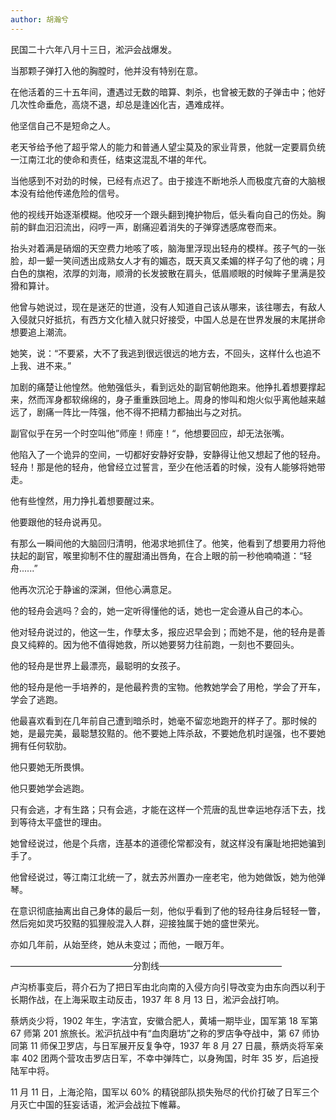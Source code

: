 ```yaml
---
author: 胡瀚兮
---
```


民国二十六年八月十三日，淞沪会战爆发。

当那颗子弹打入他的胸膛时，他并没有特别在意。

在他活着的三十五年间，遭遇过无数的暗算、刺杀，也曾被无数的子弹击中；他好几次性命垂危，高烧不退，却总是逢凶化吉，遇难成祥。

他坚信自己不是短命之人。

老天爷给予他了超乎常人的能力和普通人望尘莫及的家业背景，他就一定要肩负统一江南江北的使命和责任，结束这混乱不堪的年代。

当他感到不对劲的时候，已经有点迟了。由于接连不断地杀人而极度亢奋的大脑根本没有给他传递危险的信号。

他的视线开始逐渐模糊。他咬牙一个跟头翻到掩护物后，低头看向自己的伤处。胸前的鲜血汩汩流出，闷哼一声，剧痛迎着消失的子弹穿透感席卷而来。

抬头对着满是硝烟的天空费力地咳了咳，脑海里浮现出轻舟的模样。孩子气的一张脸，却一颦一笑间透出成熟女人才有的媚态，既天真又柔媚的样子勾了他的魂；月白色的旗袍，浓厚的刘海，顺滑的长发披散在肩头，低眉顺眼的时候眸子里满是狡猾和算计。

他曾与她说过，现在是迷茫的世道，没有人知道自己该从哪来，该往哪去，有敌人入侵就只好抵抗，有西方文化植入就只好接受，中国人总是在世界发展的末尾拼命想要追上潮流。

她笑，说：“不要紧，大不了我逃到很远很远的地方去，不回头，这样什么也追不上我、进不来。”

加剧的痛楚让他惶然。他勉强低头，看到远处的副官朝他跑来。他挣扎着想要撑起来，然而浑身都软绵绵的，身子重重跌回地上。周身的惨叫和炮火似乎离他越来越远了，剧痛一阵比一阵强，他不得不把精力都抽出与之对抗。

副官似乎在另一个时空叫他”师座！师座！“，他想要回应，却无法张嘴。

他陷入了一个诡异的空间，一切都好安静好安静，安静得让他又想起了他的轻舟。轻舟！那是他的轻舟，他曾经立过誓言，至少在他活着的时候，没有人能够将她带走。

他有些惶然，用力挣扎着想要醒过来。

他要跟他的轻舟说再见。

有那么一瞬间他的大脑回归清明，他渴求地抓住了。他笑，他看到了想要用力将他扶起的副官，喉里抑制不住的腥甜涌出唇角，在合上眼的前一秒他喃喃道：“轻舟......”

他再次沉沦于静谧的深渊，但他心满意足。

他的轻舟会逃吗？会的，她一定听得懂他的话，她也一定会遵从自己的本心。

他对轻舟说过的，他这一生，作孽太多，报应迟早会到；而她不是，他的轻舟是善良又纯粹的。因为他不值得她救，所以她要努力往前跑，一刻也不要回头。

他的轻舟是世界上最漂亮，最聪明的女孩子。

他的轻舟是他一手培养的，是他最矜贵的宝物。他教她学会了用枪，学会了开车，学会了逃跑。

他最喜欢看到在几年前自己遭到暗杀时，她毫不留恋地跑开的样子了。那时候的她，是最完美，最聪慧狡黠的。他不要她上阵杀敌，不要她危机时逞强，也不要她拥有任何软肋。

他只要她无所畏惧。

他只要她学会逃跑。

只有会逃，才有生路；只有会逃，才能在这样一个荒唐的乱世幸运地存活下去，找到等待太平盛世的理由。

她曾经说过，他是个兵痞，连基本的道德伦常都没有，就这样没有廉耻地把她骗到手了。

他曾经说过，等江南江北统一了，就去苏州置办一座老宅，他为她做饭，她为他弹琴。

在意识彻底抽离出自己身体的最后一刻，他似乎看到了他的轻舟往身后轻轻一瞥，然后宛如灵巧狡黠的狐狸般混入人群，迎接独属于她的盛世荣光。

亦如几年前，从始至终，她从未变过；而他，一眼万年。

——————————————分割线——————————————

卢沟桥事变后，蒋介石为了把日军由北向南的入侵方向引导改变为由东向西以利于长期作战，在上海采取主动反击，1937 年 8 月 13 日，淞沪会战打响。

蔡炳炎少将，1902 年生，字洁宜，安徽合肥人，黄埔一期毕业，国军第 18 军第 67 师第 201 旅旅长。淞沪抗战中有“血肉磨坊”之称的罗店争夺战中，第 67 师协同第 11 师保卫罗店，与日军展开反复争夺，1937 年 8 月 27 日晨，蔡炳炎将军亲率 402 团两个营攻击罗店日军，不幸中弹阵亡，以身殉国，时年 35 岁，后追授陆军中将。

11 月 11 日，上海沦陷，国军以 60% 的精锐部队损失殆尽的代价打破了日军三个月灭亡中国的狂妄话语，淞沪会战拉下帷幕。
